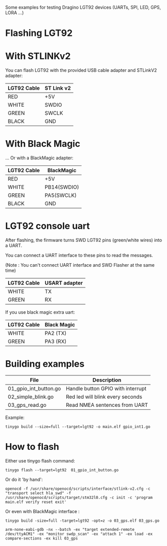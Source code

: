 
Some examples for testing Dragino LGT92 devices (UARTs, SPI, LED, GPS, LORA ...) 


# Flashing LGT92 

  # With STLINKv2

You can flash LGT92 with the provided USB cable adapter and STLinkV2 adapter:

|LGT92 Cable|ST Link v2|
|-|-|
|RED| +5V|
|WHITE|SWDIO|
|GREEN|SWCLK|
|BLACK|GND|

  # With Black Magic

... Or with a BlackMagic adapter: 

|LGT92 Cable|BlackMagic|
|-|-|
|RED|+5V|
|WHITE|PB14(SWDIO)|
|GREEN|PA5(SWCLK) |
|BLACK|GND|


# LGT92 console uart

After flashing, the firmware turns SWD LGT92 pins (green/white wires) into a UART.

You can connect a UART interface to these pins to read the messages. 

(Note : You can't connect UART interface and SWD Flasher at the same time)


|LGT92 Cable|USART adapter|
|-|-|
|WHITE| TX  |
|GREEN| RX |

If you use black magic extra uart: 

|LGT92 Cable|Black Magic|
|-|-|
|WHITE| PA2 (TX)  |
|GREEN| PA3 (RX) |


# Building examples


|File|Description|
|-|-|
|01_gpio_int_button.go|Handle button GPIO with interrupt|
|02_simple_blink.go| Red led will blink every seconds|
|03_gps_read.go|Read NMEA sentences from UART|


Example:

```
tinygo build --size=full --target=lgt92 -o main.elf gpio_int1.go
```

# How to flash

Either use tinygo flash command: 

```
tinygo flash --target=lgt92  01_gpio_int_button.go
```

Or  do it 'by hand': 

```
openocd -f /usr/share/openocd/scripts/interface/stlink-v2.cfg -c "transport select hla_swd" -f /usr/share/openocd/scripts/target/stm32l0.cfg -c init -c 'program main.elf verify reset exit'
```

Or even with BlackMagic interface : 

```
tinygo build -size=full -target=lgt92 -opt=z -o 03_gps.elf 03_gps.go

arm-none-eabi-gdb -nx --batch -ex "target extended-remote /dev/ttyACM1" -ex "monitor swdp_scan" -ex "attach 1" -ex load -ex compare-sections -ex kill 03_gps
```
